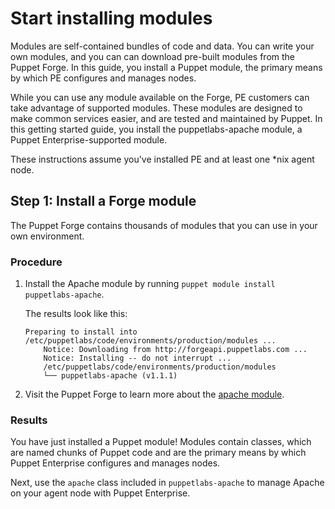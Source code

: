 # Start installing modules

Modules are self-contained bundles of code and data. You can write your own modules, and you can can download pre-built modules from the Puppet Forge. In this guide, you install a Puppet module, the primary means by which PE configures and manages nodes.

While you can use any module available on the Forge, PE customers can take advantage of supported modules. These modules are designed to make common services easier, and are tested and maintained by Puppet. In this getting started guide, you install the puppetlabs-apache module, a Puppet Enterprise-supported module.

These instructions assume you've installed PE and at least one \*nix agent node.

## Step 1: Install a Forge module

The Puppet Forge contains thousands of modules that you can use in your own environment.

### Procedure

1.  Install the Apache module by running `puppet module install puppetlabs-apache`.

    The results look like this:

    ```
    Preparing to install into /etc/puppetlabs/code/environments/production/modules ...
        Notice: Downloading from http://forgeapi.puppetlabs.com ...
        Notice: Installing -- do not interrupt ...
        /etc/puppetlabs/code/environments/production/modules
        └── puppetlabs-apache (v1.1.1)
    ```

2.  Visit the Puppet Forge to learn more about the [apache module](https://forge.puppet.com/puppetlabs/apache).


### Results

You have just installed a Puppet module! Modules contain classes, which are named chunks of Puppet code and are the primary means by which Puppet Enterprise configures and manages nodes.

Next, use the `apache` class included in `puppetlabs-apache` to manage Apache on your agent node with Puppet Enterprise.


